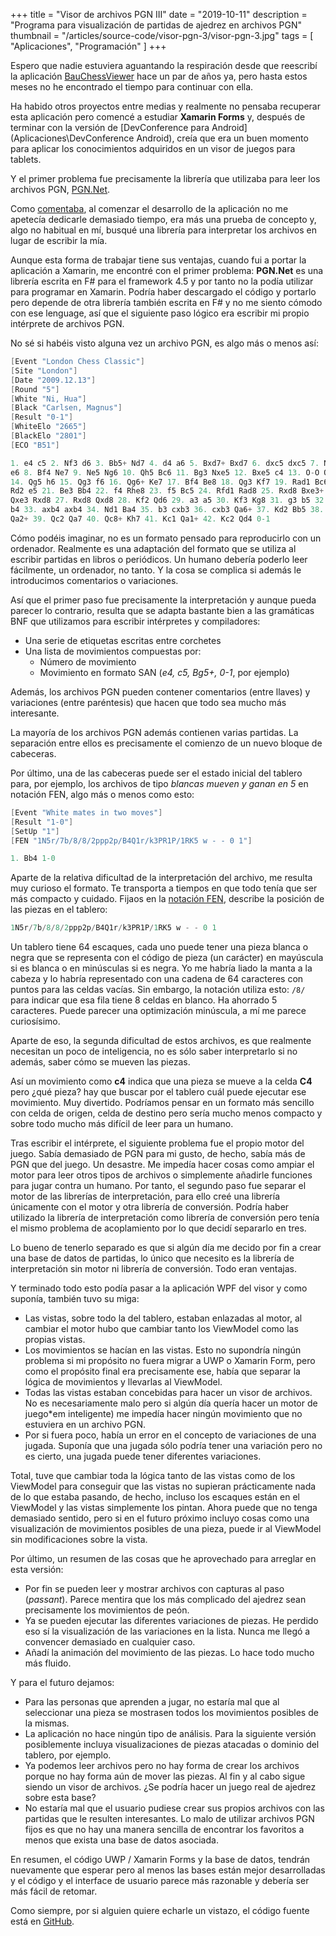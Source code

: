 +++
title = "Visor de archivos PGN III"
date = "2019-10-11"
description = "Programa para visualización de partidas de ajedrez en archivos PGN"
thumbnail = "/articles/source-code/visor-pgn-3/visor-pgn-3.jpg"
tags = [ "Aplicaciones", "Programación" ]
+++

Espero que nadie estuviera aguantando la respiración desde que reescribí la aplicación 
[BauChessViewer](/blog/articles/source-code/visor-pgn-2/visor-pgn-2) hace un par de años ya, pero
hasta estos meses no he encontrado el tiempo para continuar con ella.

Ha habido otros proyectos entre medias y realmente no pensaba recuperar esta aplicación pero
comencé a estudiar **Xamarin Forms** y, después de terminar con la versión de
[DevConference para Android](Aplicaciones\DevConference Android), creía que
era un buen momento para aplicar los conocimientos adquiridos en un visor de juegos para tablets.

Y el primer problema fue precisamente la librería que utilizaba para leer los archivos PGN,
[PGN.Net](https://github.com/iigorr/pgn.net). 

Como [comentaba](/blog/articles/source-code/visor-pgn/visor-pgn), al comenzar el desarrollo de la aplicación no
me apetecía dedicarle demasiado tiempo, era más una prueba de concepto y, algo no habitual en mí, busqué una librería
para interpretar los archivos en lugar de escribir la mía.

Aunque esta forma de trabajar tiene sus ventajas, cuando fui a portar la aplicación a Xamarin, me encontré con el
primer problema: **PGN.Net** es una librería escrita en F# para el framework 4.5 y por tanto no la podía utilizar
para programar en Xamarin. Podría haber descargado el código y portarlo pero depende de otra librería también escrita
en F# y no me siento cómodo con ese lenguage, así que el siguiente paso lógico era escribir mi propio intérprete de
archivos PGN.

No sé si habéis visto alguna vez un archivo PGN, es algo más o menos así:

```csharp
[Event "London Chess Classic"]
[Site "London"]
[Date "2009.12.13"]
[Round "5"]
[White "Ni, Hua"]
[Black "Carlsen, Magnus"]
[Result "0-1"]
[WhiteElo "2665"]
[BlackElo "2801"]
[ECO "B51"]

1. e4 c5 2. Nf3 d6 3. Bb5+ Nd7 4. d4 a6 5. Bxd7+ Bxd7 6. dxc5 dxc5 7. Nc3
e6 8. Bf4 Ne7 9. Ne5 Ng6 10. Qh5 Bc6 11. Bg3 Nxe5 12. Bxe5 c4 13. O-O Qa5
14. Qg5 h6 15. Qg3 f6 16. Qg6+ Ke7 17. Bf4 Be8 18. Qg3 Kf7 19. Rad1 Bc6 20.
Rd2 e5 21. Be3 Bb4 22. f4 Rhe8 23. f5 Bc5 24. Rfd1 Rad8 25. Rxd8 Bxe3+ 26.
Qxe3 Rxd8 27. Rxd8 Qxd8 28. Kf2 Qd6 29. a3 a5 30. Kf3 Kg8 31. g3 b5 32. Ke2
b4 33. axb4 axb4 34. Nd1 Ba4 35. b3 cxb3 36. cxb3 Qa6+ 37. Kd2 Bb5 38. Qc5
Qa2+ 39. Qc2 Qa7 40. Qc8+ Kh7 41. Kc1 Qa1+ 42. Kc2 Qd4 0-1
```

Cómo podéis imaginar, no es un formato pensado para reproducirlo con un ordenador. Realmente es
una adaptación del formato que se utiliza al escribir partidas en libros o periódicos. Un humano debería poderlo leer fácilmente,
un ordenador, no tanto. Y la cosa se complica si además le introducimos comentarios o variaciones.

Así que el primer paso fue precisamente la interpretación y aunque pueda parecer lo contrario, resulta que se adapta bastante
bien a las gramáticas BNF que utilizamos para escribir intérpretes y compiladores:

* Una serie de etiquetas escritas entre corchetes
* Una lista de movimientos compuestas por:
	* Número de movimiento
	* Movimiento en formato SAN (*e4, c5, Bg5+, 0-1*, por ejemplo)

Además, los archivos PGN pueden contener comentarios (entre llaves) y variaciones (entre paréntesis) que hacen que todo sea
mucho más interesante.

La mayoría de los archivos PGN además contienen varias partidas. La separación entre ellos es precisamente
el comienzo de un nuevo bloque de cabeceras.

Por último, una de las cabeceras puede ser el estado inicial del tablero para, por ejemplo, los archivos de tipo *blancas
mueven y ganan en 5* en notación FEN, algo más o menos como esto:

```csharp
[Event "White mates in two moves"]
[Result "1-0"]
[SetUp "1"]
[FEN "1N5r/7b/8/8/2ppp2p/B4Q1r/k3PR1P/1RK5 w - - 0 1"]

1. Bb4 1-0
```	

Aparte de la relativa dificultad de la interpretación del archivo, me resulta muy curioso el formato. Te transporta a tiempos
en que todo tenía que ser más compacto y cuidado. Fijaos en la 
[notación FEN](http://www.edicionesma40.com/blog/la-notacion-fen.htm), describe la posición 
de las piezas en el tablero:

```csharp
1N5r/7b/8/8/2ppp2p/B4Q1r/k3PR1P/1RK5 w - - 0 1
```

Un tablero tiene 64 escaques, cada uno puede tener una pieza blanca o negra que se representa con el código de pieza (un carácter)
en mayúscula si es blanca o en minúsculas si es negra. Yo me habría liado la manta a la cabeza y lo habría representado
con una cadena de 64 caracteres con puntos para las celdas vacías. Sin embargo, la notación utiliza esto: `/8/` para indicar
que esa fila tiene 8 celdas en blanco. Ha ahorrado 5 caracteres. Puede parecer una optimización minúscula, a mí me
parece curiosísimo.

Aparte de eso, la segunda dificultad de estos archivos, es que realmente necesitan un poco de inteligencia, no es sólo saber
interpretarlo si no además, saber cómo se mueven las piezas.

Así un movimiento como **c4** indica que una pieza se mueve a la celda **C4** pero ¿qué pieza? hay que buscar por el tablero
cuál puede ejecutar ese movimiento. Muy divertido. Podríamos pensar en un formato más sencillo con celda
de origen, celda de destino pero sería mucho menos compacto y sobre todo mucho más difícil de leer para un humano.

Tras escribir el intérprete, el siguiente problema fue el propio motor del juego. Sabía demasiado de PGN para mi gusto,
de hecho, sabía más de PGN que del juego. Un desastre. Me impedía hacer cosas como ampiar el motor para leer otros
tipos de archivos o simplemente añadirle funciones para jugar contra un humano. Por tanto, el segundo paso fue separar 
el motor de las librerías de interpretación, para ello creé una librería únicamente con el motor y otra librería de 
conversión. Podría haber utilizado la librería de interpretación como librería de conversión pero tenía el mismo problema
de acoplamiento por lo que decidí separarlo en tres.

Lo bueno de tenerlo separado es que si algún día me decido por fin a crear una base de datos de partidas, lo único que necesito
es la librería de interpretación sin motor ni librería de conversión. Todo eran ventajas.

Y terminado todo esto podía pasar a la aplicación WPF del visor y como suponía, también tuvo su miga:

* Las vistas, sobre todo la del tablero, estaban enlazadas al motor, al cambiar el motor hubo que cambiar tanto los
ViewModel como las propias vistas.
* Los movimientos se hacían en las vistas. Esto no supondría ningún problema si mi propósito no fuera migrar a UWP o
Xamarin Form, pero como el propósito final era precisamente ese, había que separar la lógica de movimientos y llevarlas
al ViewModel.
* Todas las vistas estaban concebidas para hacer un visor de archivos. No es necesariamente malo pero si algún día quería hacer
un motor de juego*em inteligente) me impedía hacer ningún movimiento que no estuviera en un archivo PGN.
* Por si fuera poco, había un error en el concepto de variaciones de una jugada. Suponía que una jugada sólo podría tener
una variación pero no es cierto, una jugada puede tener diferentes variaciones. 

Total, tuve que cambiar toda la lógica tanto de las vistas como de los ViewModel para conseguir que las vistas no supieran
prácticamente nada de lo que estaba pasando, de hecho, incluso los escaques están en el ViewModel y las vistas simplemente los
pintan. Ahora puede que no tenga demasiado sentido, pero si en el futuro próximo incluyo cosas como una visualización de
movimientos posibles de una pieza, puede ir al ViewModel sin modificaciones sobre la vista.

Por último, un resumen de las cosas que he aprovechado para arreglar en esta versión:

* Por fin se pueden leer y mostrar archivos con capturas al paso (*passant*). Parece mentira que los más complicado
del ajedrez sean precisamente los movimientos de peón.
* Ya se pueden ejecutar las diferentes variaciones de piezas. He perdido eso sí la visualización de las variaciones en la
lista. Nunca me llegó a convencer demasiado en cualquier caso.
* Añadí la animación del movimiento de las piezas. Lo hace todo mucho más fluido.

Y para el futuro dejamos:

* Para las personas que aprenden a jugar, no estaría mal que al seleccionar una pieza se mostrasen todos los movimientos
posibles de la mismas.
* La aplicación no hace ningún tipo de análisis. Para la siguiente versión posiblemente incluya visualizaciones de
piezas atacadas o dominio del tablero, por ejemplo.
* Ya podemos leer archivos pero no hay forma de crear los archivos porque no hay forma aún de mover las piezas. Al
fin y al cabo sigue siendo un visor de archivos. ¿Se podría hacer un juego real de ajedrez sobre esta base?
* No estaría mal que el usuario pudiese crear sus propios archivos con las partidas que le resulten interesantes. Lo 
malo de utilizar archivos PGN fijos es que no hay una manera sencilla de encontrar los favoritos a menos que exista
una base de datos asociada.

En resumen, el código UWP / Xamarin Forms y la base de datos, tendrán nuevamente que esperar pero al menos
las bases están mejor desarrolladas y el código y el interface de usuario parece más razonable y debería ser más fácil 
de retomar.

Como siempre, por si alguien quiere echarle un vistazo, el código fuente está en 
[GitHub](https://github.com/jbautistam/BauChess).